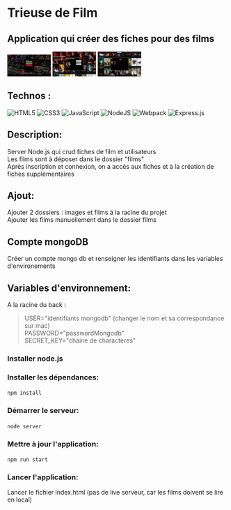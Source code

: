
# Trieuse de Film 

## Application qui créer des fiches pour des films

 <img style="width: 100px;" src="home.png" alt="connexion"/>   <img style="width: 100px;" src="focus_film.png" alt="focus"/>   <img style="width: 100px;" src="search_film.png" alt="search"/>  


## Technos :

![HTML5](https://img.shields.io/badge/html5-%23E34F26.svg?style=for-the-badge&logo=html5&logoColor=white)
![CSS3](https://img.shields.io/badge/css3-%231572B6.svg?style=for-the-badge&logo=css3&logoColor=white)
![JavaScript](https://img.shields.io/badge/javascript-%23323330.svg?style=for-the-badge&logo=javascript&logoColor=%23F7DF1E)
![NodeJS](https://img.shields.io/badge/node.js-6DA55F?style=for-the-badge&logo=node.js&logoColor=white)
![Webpack](https://img.shields.io/badge/webpack-%238DD6F9.svg?style=for-the-badge&logo=webpack&logoColor=black)
![Express.js](https://img.shields.io/badge/express.js-%23404d59.svg?style=for-the-badge&logo=express&logoColor=%2361DAFB)

## Description:
Server Node.js qui crud fiches de film et utilisateurs<br>
Les films sont à déposer dans le dossier "films"<br>
Après inscription et connexion, on a accès aux fiches et à la création de fiches supplémentaires<br>

## Ajout:
Ajouter 2 dossiers : images et films à la racine du projet<br>
Ajouter les films manuellement dans le dossier films<br>

 ## Compte mongoDB
 Créer un compte mongo db et renseigner les identifiants dans les variables d'environements
 
## Variables d'environnement:
A la racine du back : <br>
> USER="identifiants mongodb" (changer le nom et sa correspondance sur mac)<br>
> PASSWORD="passwordMongodb"<br>
> SECRET_KEY="chaine de charactères"<br>

### Installer node.js

### Installer les dépendances:

`npm install`

### Démarrer le serveur:
`node server`

### Mettre à jour l'application:
`npm run start`

### Lancer l'application:
Lancer le fichier index.html (pas de live serveur, car les films doivent se lire en local)
